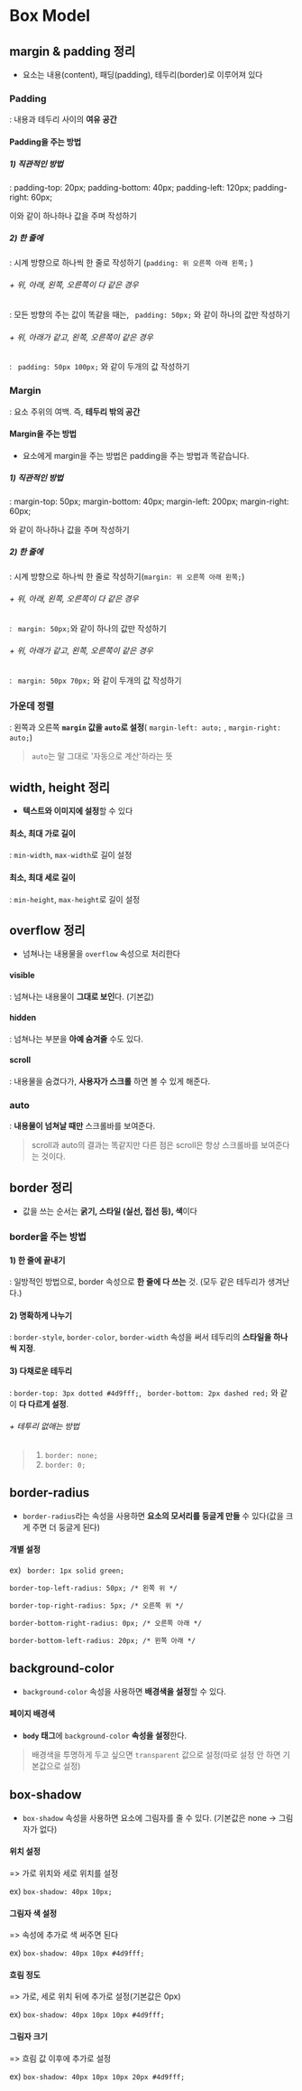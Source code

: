 # Box Model

## margin & padding 정리

* 요소는 내용(content), 패딩(padding), 테두리(border)로 이루어져 있다

### Padding

: 내용과 테두리 사이의 **여유 공간**

#### Padding을 주는 방법

##### 1) 직관적인 방법

: padding-top: 20px;  padding-bottom: 40px;  padding-left: 120px;  padding-right: 60px;

이와 같이 하나하나 값을 주며 작성하기

##### 2) 한 줄에

: 시계 방향으로 하나씩 한 줄로 작성하기 (`padding: 위 오른쪽 아래 왼쪽;` )

###### + 위, 아래, 왼쪽, 오른쪽이 다 같은 경우

: 모든 방향의 주는 값이 똑같을 때는, ` padding: 50px;` 와 같이 하나의 값만 작성하기

###### + 위, 아래가 같고, 왼쪽, 오른쪽이 같은 경우

: ` padding: 50px 100px;` 와 같이 두개의 값 작성하기

### Margin

: 요소 주위의 여백. 즉, **테두리 밖의 공간**

#### Margin을 주는 방법

- 요소에게 margin을 주는 방법은 padding을 주는 방법과 똑같습니다.

##### 1) 직관적인 방법

: margin-top: 50px;  margin-bottom: 40px;  margin-left: 200px;  margin-right: 60px;

와 같이 하나하나 값을 주며 작성하기

##### 2) 한 줄에

: 시계 방향으로 하나씩 한 줄로 작성하기(`margin: 위 오른쪽 아래 왼쪽;`)

###### + 위, 아래, 왼쪽, 오른쪽이 다 같은 경우

: ` margin: 50px;`와 같이 하나의 값만 작성하기

###### + 위, 아래가 같고, 왼쪽, 오른쪽이 같은 경우

: ` margin: 50px 70px;` 와 같이 두개의 값 작성하기

### 가운데 정렬

: 왼쪽과 오른쪽 **`margin` 값을 `auto`로 설정**( `margin-left: auto;`  , `margin-right: auto;`) 

> `auto`는 말 그대로 '자동으로 계산'하라는 뜻



## width, height 정리

* **텍스트와 이미지에 설정**할 수 있다

#### 최소, 최대 가로 길이

: `min-width`, `max-width`로 길이 설정

#### 최소, 최대 세로 길이

: `min-height`, `max-height`로 길이 설정



## overflow 정리

* 넘쳐나는 내용물을 `overflow` 속성으로 처리한다

#### visible

: 넘쳐나는 내용물이 **그대로 보인**다. (기본값)

#### hidden

: 넘쳐나는 부분을 **아예 숨겨줄** 수도 있다.

#### scroll

: 내용물을 숨겼다가, **사용자가 스크롤** 하면 볼 수 있게 해준다.

### auto

:  **내용물이 넘쳐날 때만** 스크롤바를 보여준다. 

> scroll과 auto의 결과는 똑같지만 다른 점은 scroll은 항상 스크롤바를 보여준다는 것이다.



## border 정리

* 값을 쓰는 순서는 **굵기, 스타일 (실선, 접선 등), 색**이다

### border을 주는 방법

#### 1) 한 줄에 끝내기

: 일방적인 방법으로, border 속성으로 **한 줄에 다 쓰는** 것. (모두 같은 테두리가 생겨난다.)

#### 2) 명확하게 나누기

:  `border-style`, `border-color`, `border-width` 속성을 써서 테두리의 **스타일을 하나씩 지정**.

#### 3) 다채로운 테두리

: `border-top: 3px dotted #4d9fff;`, ` border-bottom: 2px dashed red;` 와 같이 **다 다르게 설정**.

###### + 테투리 없애는 방법 

> 1. `border: none;`
> 2. `border: 0;`



## border-radius

* `border-radius`라는 속성을 사용하면 **요소의 모서리를 둥글게 만들** 수 있다(값을 크게 주면 더 둥글게 된다)

#### 개별 설정

ex) `  border: 1px solid green;  `  

`border-top-left-radius: 50px; /* 왼쪽 위 */  `

`border-top-right-radius: 5px; /* 오른쪽 위 */  `

`border-bottom-right-radius: 0px; /* 오른쪽 아래 */  `

`border-bottom-left-radius: 20px; /* 왼쪽 아래 */`  



## background-color

* `background-color` 속성을 사용하면 **배경색을 설정**할 수 있다. 

#### 페이지 배경색

* **`body` 태그**에 `background-color` **속성을 설정**한다.

>  배경색을 투명하게 두고 싶으면 `transparent` 값으로 설정(따로 설정 안 하면 기본값으로 설정)



##  box-shadow

*  `box-shadow` 속성을 사용하면 요소에 그림자를 줄 수 있다. (기본값은 none -> 그림자가 없다)

#### 위치 설정

=> 가로 위치와 세로 위치를 설정

ex) `box-shadow: 40px 10px;` 

#### 그림자 색 설정

=> 속성에 추가로 색 써주면 된다 

ex) `box-shadow: 40px 10px #4d9fff;` 

#### 흐림 정도

=> 가로, 세로 위치 뒤에 추가로 설정(기본값은 0px)

ex) `box-shadow: 40px 10px 10px #4d9fff;` 

#### 그림자 크기

=> 흐림 값 이후에 추가로 설정

ex) `box-shadow: 40px 10px 10px 20px #4d9fff;` 
